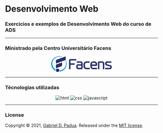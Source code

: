 # Desenvolvimento Web

### Exercicios e exemplos de Desenvolvimento Web do curso de ADS

---

### Ministrado pela Centro Universitário Facens

<div align="center">
    <img width="200px" src="./logo.jpg">
</div>

---

### Técnologias utilizadas

<div align="center">
<img width="80px" src="https://img.icons8.com/color/48/000000/html-5.png" alt="html" />

<img width="80px" src="https://img.icons8.com/color/48/000000/css3.png" alt="css" />

<img width="80px" src="https://img.icons8.com/color/48/000000/javascript.png" alt="javascript" />
</div>

---

### License

Copyright © 2021, [Gabriel D. Padua](https://github.com/gabrielDpadua21).
Released under the [MIT license](LICENSE).